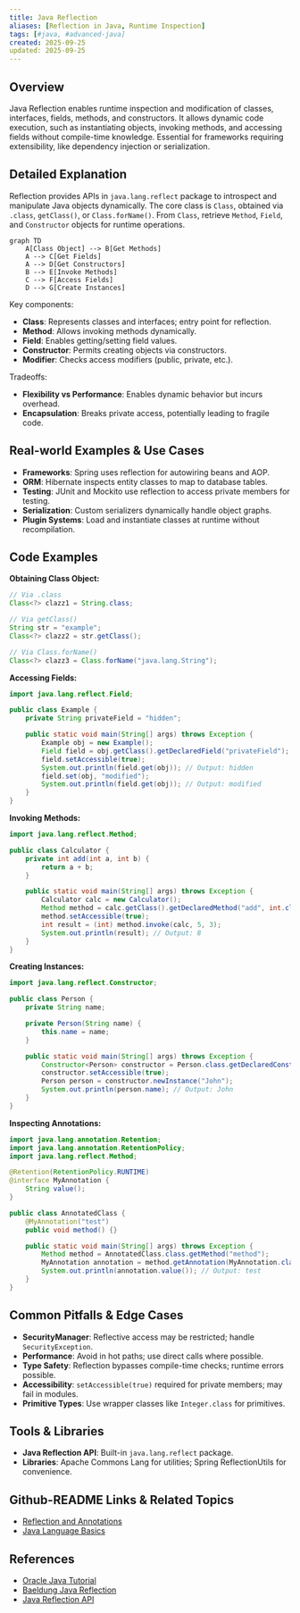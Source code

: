 ```yaml
---
title: Java Reflection
aliases: [Reflection in Java, Runtime Inspection]
tags: [#java, #advanced-java]
created: 2025-09-25
updated: 2025-09-25
---
```


## Overview

Java Reflection enables runtime inspection and modification of classes, interfaces, fields, methods, and constructors. It allows dynamic code execution, such as instantiating objects, invoking methods, and accessing fields without compile-time knowledge. Essential for frameworks requiring extensibility, like dependency injection or serialization.

## Detailed Explanation

Reflection provides APIs in `java.lang.reflect` package to introspect and manipulate Java objects dynamically. The core class is `Class`, obtained via `.class`, `getClass()`, or `Class.forName()`. From `Class`, retrieve `Method`, `Field`, and `Constructor` objects for runtime operations.

```mermaid
graph TD
    A[Class Object] --> B[Get Methods]
    A --> C[Get Fields]
    A --> D[Get Constructors]
    B --> E[Invoke Methods]
    C --> F[Access Fields]
    D --> G[Create Instances]
```

Key components:
- **Class**: Represents classes and interfaces; entry point for reflection.
- **Method**: Allows invoking methods dynamically.
- **Field**: Enables getting/setting field values.
- **Constructor**: Permits creating objects via constructors.
- **Modifier**: Checks access modifiers (public, private, etc.).

Tradeoffs:
- **Flexibility vs Performance**: Enables dynamic behavior but incurs overhead.
- **Encapsulation**: Breaks private access, potentially leading to fragile code.

## Real-world Examples & Use Cases

- **Frameworks**: Spring uses reflection for autowiring beans and AOP.
- **ORM**: Hibernate inspects entity classes to map to database tables.
- **Testing**: JUnit and Mockito use reflection to access private members for testing.
- **Serialization**: Custom serializers dynamically handle object graphs.
- **Plugin Systems**: Load and instantiate classes at runtime without recompilation.

## Code Examples

**Obtaining Class Object:**

```java
// Via .class
Class<?> clazz1 = String.class;

// Via getClass()
String str = "example";
Class<?> clazz2 = str.getClass();

// Via Class.forName()
Class<?> clazz3 = Class.forName("java.lang.String");
```

**Accessing Fields:**

```java
import java.lang.reflect.Field;

public class Example {
    private String privateField = "hidden";

    public static void main(String[] args) throws Exception {
        Example obj = new Example();
        Field field = obj.getClass().getDeclaredField("privateField");
        field.setAccessible(true);
        System.out.println(field.get(obj)); // Output: hidden
        field.set(obj, "modified");
        System.out.println(field.get(obj)); // Output: modified
    }
}
```

**Invoking Methods:**

```java
import java.lang.reflect.Method;

public class Calculator {
    private int add(int a, int b) {
        return a + b;
    }

    public static void main(String[] args) throws Exception {
        Calculator calc = new Calculator();
        Method method = calc.getClass().getDeclaredMethod("add", int.class, int.class);
        method.setAccessible(true);
        int result = (int) method.invoke(calc, 5, 3);
        System.out.println(result); // Output: 8
    }
}
```

**Creating Instances:**

```java
import java.lang.reflect.Constructor;

public class Person {
    private String name;

    private Person(String name) {
        this.name = name;
    }

    public static void main(String[] args) throws Exception {
        Constructor<Person> constructor = Person.class.getDeclaredConstructor(String.class);
        constructor.setAccessible(true);
        Person person = constructor.newInstance("John");
        System.out.println(person.name); // Output: John
    }
}
```

**Inspecting Annotations:**

```java
import java.lang.annotation.Retention;
import java.lang.annotation.RetentionPolicy;
import java.lang.reflect.Method;

@Retention(RetentionPolicy.RUNTIME)
@interface MyAnnotation {
    String value();
}

public class AnnotatedClass {
    @MyAnnotation("test")
    public void method() {}

    public static void main(String[] args) throws Exception {
        Method method = AnnotatedClass.class.getMethod("method");
        MyAnnotation annotation = method.getAnnotation(MyAnnotation.class);
        System.out.println(annotation.value()); // Output: test
    }
}
```

## Common Pitfalls & Edge Cases

- **SecurityManager**: Reflective access may be restricted; handle `SecurityException`.
- **Performance**: Avoid in hot paths; use direct calls where possible.
- **Type Safety**: Reflection bypasses compile-time checks; runtime errors possible.
- **Accessibility**: `setAccessible(true)` required for private members; may fail in modules.
- **Primitive Types**: Use wrapper classes like `Integer.class` for primitives.

## Tools & Libraries

- **Java Reflection API**: Built-in `java.lang.reflect` package.
- **Libraries**: Apache Commons Lang for utilities; Spring ReflectionUtils for convenience.

## Github-README Links & Related Topics

- [Reflection and Annotations](../java/reflection-and-annotations/README.md)
- [Java Language Basics](../java/java-language-basics/README.md)

## References

- [Oracle Java Tutorial](https://docs.oracle.com/javase/tutorial/reflect/)
- [Baeldung Java Reflection](https://www.baeldung.com/java-reflection)
- [Java Reflection API](https://docs.oracle.com/javase/8/docs/api/java/lang/reflect/package-summary.html)